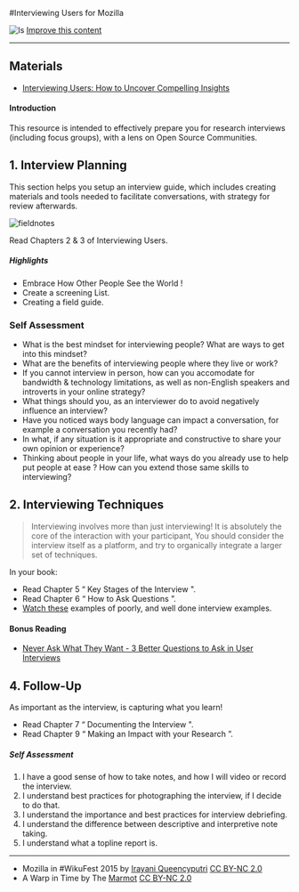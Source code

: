 #Interviewing Users for Mozilla

![ls](https://c1.staticflickr.com/9/8573/16314995058_37c67cb6f9_c.jpg)
[<i class="fa fa-wrench"></i> Improve this content](https://github.com/mozilla/participation-curriculum/blob/gh-pages/content.md)
* * *

## Materials

* [Interviewing Users: How to Uncover Compelling Insights](http://www.amazon.ca/Interviewing-Users-Uncover-Compelling-Insights-ebook/dp/B00CEKR872)

#### Introduction

This resource is intended to effectively prepare you for research interviews (including focus groups), with a lens on Open Source Communities.

## 1. Interview Planning

This section helps you setup an interview guide, which includes creating materials and tools needed to facilitate conversations, with strategy for review afterwards.

![fieldnotes](https://c1.staticflickr.com/9/8806/17743377585_c15e637587.jpg)

Read Chapters 2 & 3 of Interviewing Users.

##### Highlights

* Embrace How Other People See the World !
* Create a screening List.
* Creating a field guide.

### Self Assessment

* What is the best mindset for interviewing people? What are ways to get into this mindset?
* What are the benefits of interviewing people where they live or work?
* If you cannot interview in person, how can you accomodate for bandwidth & technology limitations, as well as non-English speakers and introverts in your online strategy?
* What things should you, as an interviewer do to avoid negatively influence an interview?
* Have you noticed ways body language can impact a conversation, for example a conversation you recently had?
* In what, if any situation is it appropriate and constructive to share your own opinion or experience?
* Thinking about people in your life, what ways do you already use to help put people at ease ? How can you extend those same skills to interviewing?

## 2. Interviewing Techniques

> Interviewing involves more than just interviewing!
It is absolutely the core of the interaction with your participant,
 You should consider the interview itself as a platform, and try to organically integrate a larger set of techniques.

In your book:

* Read Chapter 5 “ Key Stages of the Interview ".
* Read Chapter 6 “ How to Ask Questions ”.
* [Watch these](https://www.youtube.com/watch?v=9t-_hYjAKww) examples of poorly, and well done interview examples.

#### Bonus Reading

* [Never Ask What They Want - 3 Better Questions to Ask in User Interviews](https://medium.com/user-research/never-ask-what-they-want-3-better-questions-to-ask-in-user-interviews-aeddd2a2101e#.6gp9d4wx2)

## 4. Follow-Up

As important as the interview, is capturing what you learn!

* Read Chapter 7 “ Documenting the Interview ".
* Read Chapter 9 “ Making an Impact with your Research ”.

##### Self Assessment

1. I have a good sense of how to take notes, and how I will video or record the interview.
2. I understand best practices for photographing the interview, if I decide to do that.
3. I understand the importance and best practices for interview debriefing.
4. I understand the difference between descriptive and interpretive note taking.
5. I understand what a topline report is.


***

* Mozilla in #WikuFest 2015 by [Irayani Queencyputri](https://www.flickr.com/photos/rara79/) [CC BY-NC 2.0](https://creativecommons.org/licenses/by-nc/2.0/)
* A Warp in Time by The [Marmot](https://www.flickr.com/photos/themarmot/) [CC BY-NC 2.0](https://creativecommons.org/licenses/by-nc/2.0/)
